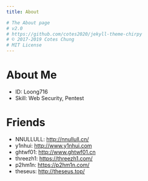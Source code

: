 ```yaml
---
title: About

# The About page
# v2.0
# https://github.com/cotes2020/jekyll-theme-chirpy
# © 2017-2019 Cotes Chung
# MIT License
---
```


# About Me

+ ID: Loong716
+ Skill: Web Security, Pentest

# Friends

+ NNULLULL: http://nnullull.cn/
+ y1nhui: http://www.y1nhui.com
+ ghtwf01: http://www.ghtwf01.cn
+ threezh1: https://threezh1.com/
+ p2hm1n: https://p2hm1n.com/
+ theseus: http://theseus.top/
